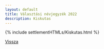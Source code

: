 ```yaml
---
layout: default
title: Választási névjegyzék 2022
description: Kiskutas
---
```


{% include settlementHTMLs/Kiskutas.html %}

[Vissza](./)